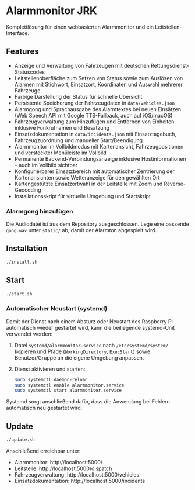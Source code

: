 # Alarmmonitor JRK

Komplettlösung für einen webbasierten Alarmmonitor und ein Leitstellen-Interface.

## Features
- Anzeige und Verwaltung von Fahrzeugen mit deutschen Rettungsdienst-Statuscodes
- Leitstellenoberfläche zum Setzen von Status sowie zum Auslösen von Alarmen mit Stichwort, Einsatzort, Koordinaten und Auswahl mehrerer Fahrzeuge
- Farbige Darstellung der Status für schnelle Übersicht
- Persistente Speicherung der Fahrzeugdaten in `data/vehicles.json`
- Alarmgong und Sprachausgabe des Alarmtextes bei neuen Einsätzen (Web Speech API mit Google TTS-Fallback, auch auf iOS/macOS)
- Fahrzeugverwaltung zum Hinzufügen und Entfernen von Einheiten inklusive Funkrufnamen und Besatzung
- Einsatzdokumentation in `data/incidents.json` mit Einsatztagebuch, Fahrzeugzuordnung und manueller Start/Beendigung
- Alarmmonitor im Vollbildmodus mit Kartenansicht, Fahrzeugpositionen und versteckter Menüleiste im Vollbild
- Permanente Backend-Verbindungsanzeige inklusive Hostinformationen – auch im Vollbild sichtbar
- Konfigurierbarer Einsatzbereich mit automatischer Zentrierung der Kartenansichten sowie Wetteranzeige für den gewählten Ort
- Kartengestützte Einsatzortwahl in der Leitstelle mit Zoom und Reverse-Geocoding
- Installationsskript für virtuelle Umgebung und Startskript

### Alarmgong hinzufügen

Die Audiodatei ist aus dem Repository ausgeschlossen. Lege eine passende
`gong.wav` unter `static/` ab, damit der Alarmton abgespielt wird.

## Installation
```bash
./install.sh
```

## Start
```bash
./start.sh
```

### Automatischer Neustart (systemd)

Damit der Dienst nach einem Absturz oder Neustart des Raspberry Pi automatisch
wieder gestartet wird, kann die beiliegende systemd-Unit verwendet werden:

1. Datei `systemd/alarmmonitor.service` nach `/etc/systemd/system/`
   kopieren und Pfade (`WorkingDirectory`, `ExecStart`) sowie Benutzer/Gruppe
   an die eigene Umgebung anpassen.
2. Dienst aktivieren und starten:

   ```bash
   sudo systemctl daemon-reload
   sudo systemctl enable alarmmonitor.service
   sudo systemctl start alarmmonitor.service
   ```

Systemd sorgt anschließend dafür, dass die Anwendung bei Fehlern automatisch
neu gestartet wird.

## Update
```bash
./update.sh
```

Anschließend erreichbar unter:
- Alarmmonitor: http://localhost:5000/
- Leitstelle: http://localhost:5000/dispatch
- Fahrzeugverwaltung: http://localhost:5000/vehicles
- Einsatzdokumentation: http://localhost:5000/incidents
